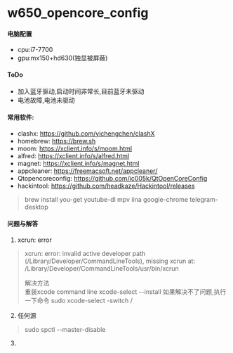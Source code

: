 # w650_opencore_config 
#### 电脑配置
- cpu:i7-7700
- gpu:mx150+hd630(独显被屏蔽)

#### ToDo
- 加入蓝牙驱动,启动时间非常长,目前蓝牙未驱动
- 电池故障,电池未驱动  

#### 常用软件:
- clashx: https://github.com/yichengchen/clashX
- homebrew: https://brew.sh
- moom: https://xclient.info/s/moom.html  
- alfred: https://xclient.info/s/alfred.html  
- magnet: https://xclient.info/s/magnet.html
- appcleaner: https://freemacsoft.net/appcleaner/
- Qtopencoreconfig: https://github.com/ic005k/QtOpenCoreConfig
- hackintool: https://github.com/headkaze/Hackintool/releases

> brew install you-get youtube-dl mpv iina google-chrome telegram-desktop 
  
#### 问题与解答  
1. xcrun: error 
> xcrun: error: invalid active developer path (/Library/Developer/CommandLineTools), missing xcrun at: /Library/Developer/CommandLineTools/usr/bin/xcrun  
> 
> 解决方法  
> 重装xcode command line
> xcode-select --install
> 如果解决不了问题,执行一下命令
> sudo xcode-select -switch /
 
2. 任何源
> sudo spctl --master-disable

3. 
